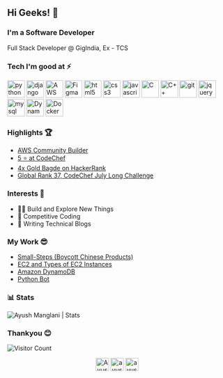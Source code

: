 ## Hi Geeks! 👋

### I'm a Software Developer
Full Stack Developer @ GigIndia, Ex - TCS
### Tech I'm good at ⚡
<p align="left">
<img src="https://cdn3.iconfinder.com/data/icons/logos-and-brands-adobe/512/267_Python-512.png" alt="python" width="40" height="40"/> 
<img src="https://miro.medium.com/max/1200/0*5Cke19b5MtU2WL5i.png" alt="django" height="40"/> 
<img src="https://cdn.icon-icons.com/icons2/2407/PNG/512/aws_icon_146074.png" alt="AWS" width="40" height="40"/>
<img src="https://miro.medium.com/max/300/1*gMneUO--nrNnbU4nuyk63g.png" alt="Figma" width="40" height="40"/>
<img src="https://upload.wikimedia.org/wikipedia/commons/thumb/6/61/HTML5_logo_and_wordmark.svg/512px-HTML5_logo_and_wordmark.svg.png" alt="html5" height="40"/> 
<img src="https://upload.wikimedia.org/wikipedia/commons/thumb/d/d5/CSS3_logo_and_wordmark.svg/1200px-CSS3_logo_and_wordmark.svg.png" alt="css3" height="40"/> 
<img src="https://cdn.uconnectlabs.com/wp-content/uploads/sites/25/2020/04/J.png" alt="javascript" width="40" height="40"/> 
<img src="https://www.pinclipart.com/picdir/middle/396-3965857_c-c-programming-language-logo-clipart.png" alt="C" width="40" height="40"/> 
<img src="https://i.pinimg.com/originals/99/f8/87/99f887833c475448723d3c9ac16c179b.png" alt="C++" width="40" height="40"/> 
<img src="https://www.vectorlogo.zone/logos/git-scm/git-scm-icon.svg" alt="git" width="40" height="40"/> 
<img src="https://cdn.iconscout.com/icon/free/png-512/jquery-10-1175155.png" alt="jquery" width="40" height="40"/>
<img src="https://i.pinimg.com/originals/50/f1/58/50f1582a95bdac10f1c3fa295c8b947b.png" alt="mysql" width="40" height="40"/>
<img src="https://mpng.subpng.com/20190301/hhs/kisspng-amazon-dynamodb-amazon-web-services-database-data-aws-dynamodb-logo-svg-vector-amp-png-transparent-5c792300a53151.4650116715514426886766.jpg" alt="Dynamo DB" width="40" height="40"/>
<img src="https://cdn3.iconfinder.com/data/icons/logos-and-brands-adobe/512/97_Docker-512.png" alt="Docker" width="40" height="40"/>
</p>

### Highlights 🏆
 - [AWS Community Builder](https://www.linkedin.com/posts/ayush-manglani-58a1a6162_awscommunity-aws-cloudcomputing-activity-6724672695683817473-zQF9)
 - [5 ⭐ at CodeChef](https://www.codechef.com/users/ayush_005)
 - [4x Gold Bagde on HackerRank](https://www.hackerrank.com/ayush_manglani)
 - [Global Rank 37, CodeChef July Long Challenge](https://www.codechef.com/users/ayush_005)
 
 ### Interests 💯
 - 👨‍💻 Build and Explore New Things
 - 🍕 Competitive Coding
 - 📰 Writing Technical Blogs

### My Work 😎 
- [Small-Steps (Boycott Chinese Products)](http://small-steps.herokuapp.com/)
- [EC2 and Types of EC2 Instances](https://medium.com/@ayush.manglani/amazon-ec2-type-of-ec2-instances-802d9e9c4fc7)
- [Amazon DynamoDB](https://medium.com/@ayush.manglani/amazon-dynamodb-e5fc12193933)
- [Python Bot](https://www.linkedin.com/posts/ayush-manglani-58a1a6162_python-selenium-pythonprogramming-activity-6661942482412150784-6Hv1)
 
### 📊 Stats

<img src="https://github-readme-stats.vercel.app/api?username=ayushmanglani&show_icons=true&theme=gotham" alt="Ayush Manglani | Stats" />
 
 ### Thankyou 😊

![Visitor Count](https://profile-counter.glitch.me/{Ayushmanglani}/count.svg)

<p align="center">
<a href="https://linkedin.com/in/ayush-manglani-58a1a6162" target="blank"><img align="center" src="https://cdn.jsdelivr.net/npm/simple-icons@3.0.1/icons/linkedin.svg" alt="Ayushmanglani" height="30" width="30" /></a>
<a href="https://instagram.com/ayush_manglani" target="blank"><img align="center" src="https://cdn.jsdelivr.net/npm/simple-icons@3.0.1/icons/instagram.svg" alt="ayush_manglani" height="30" width="30" /></a>
<a href="https://img.shields.io/badge/-Gmail-c14438?style=flat-square&logo=Gmail&logoColor=white&link=mailto:ayush.manglani@gmail.com" target="blank"><img align="center" src="https://freepngimg.com/thumb/gmail/62637-computer-icon-icons-scalable-vector-graphics-size.png" alt="ayush_manglani" height="30" width="30" /></a>
 

